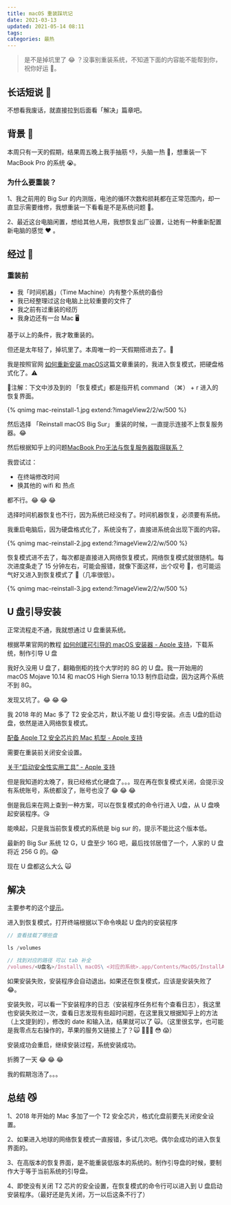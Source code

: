```yaml
---
title: macOS 重装踩坑记
date: 2021-03-13
updated: 2021-05-14 08:11
tags: 
categories: 最热
---
```


> 是不是掉坑里了 😂 ？没事别重装系统，不知道下面的内容能不能帮到你，祝你好运 🎉。

## 长话短说 🚀

不想看我废话，就直接拉到后面看「解决」篇章吧。

## 背景 🚦

本周只有一天的假期，结果周五晚上我手抽筋 👎，头脑一热 🤯，想重装一下 MacBook Pro 的系统 😭。

### 为什么要重装？ 

1、我之前用的 Big Sur 的内测版，电池的循环次数和损耗都在正常范围内，却一直显示需要维修，我想重装一下看看是不是系统问题 🔋。

2、最近这台电脑闲置，想给其他人用，我想恢复出厂设置，让她有一种重新配置新电脑的感觉 ❤️ 。

## 经过 🚜

### 重装前

* 我「时间机器」（Time Machine）内有整个系统的备份
* 我已经整理过这台电脑上比较重要的文件了
* 我之前有过重装的经历
* 我身边还有一台 Mac 🖥

基于以上的条件，我才敢重装的。

但还是太年轻了，掉坑里了。本周唯一的一天假期搭进去了。🐙

我是按照官网 [如何重新安装 macOS](https://support.apple.com/zh-cn/HT204904)这篇文章重装的，我进入恢复模式，把硬盘格式化了。⚠️

🚦注解：下文中涉及到的 「恢复模式」都是指开机 command （⌘） + r 进入的恢复界面。

{% qnimg mac-reinstall-1.jpg extend:?imageView2/2/w/500 %}

然后选择 「Reinstall macOS Big Sur」 重装的时候，一直提示连接不上恢复服务器。😂

然后根据知乎上的问题[MacBook Pro无法与恢复服务器取得联系？](https://www.zhihu.com/question/282626105)

我尝试过：
* 在终端修改时间
* 换其他的 wifi 和 热点

都不行。😂 😂 😂

选择时间机器恢复也不行，因为系统已经没有了。时间机器恢复，必须要有系统。

我重启电脑后，因为硬盘格式化了，系统没有了，直接进系统会出现下面的内容。

{% qnimg mac-reinstall-2.jpg extend:?imageView2/2/w/500 %}

恢复模式进不去了，每次都是直接进入网络恢复模式，网络恢复模式就很随机。每次进度条走了 15 分钟左右，可能会报错，就像下面这样，出个叹号 👻，也可能运气好又进入到恢复模式了 🤩（几率很低）。

{% qnimg mac-reinstall-3.jpg extend:?imageView2/2/w/500 %}

## U 盘引导安装
正常流程走不通，我就想通过 U 盘重装系统。

根据苹果官网的教程 [如何创建可引导的 macOS 安装器 - Apple 支持](https://support.apple.com/zh-cn/HT201372)，下载系统，制作引导 U 盘

我好久没用 U 盘了，翻箱倒柜的找个大学时的 8G 的 U 盘。我一开始用的 macOS Mojave 10.14 和 macOS High Sierra 10.13 制作启动盘，因为这两个系统不到 8G。

发现又坑了。😂 😂 😂

我 2018 年的 Mac 多了 T2 安全芯片，默认不能 U 盘引导安装。点击 U盘的启动盘，依然是进入网络恢复模式。

[配备 Apple T2 安全芯片的 Mac 机型 - Apple 支持](https://support.apple.com/zh-cn/HT208862)

需要在重装前关闭安全设置。

[关于“启动安全性实用工具” - Apple 支持](https://support.apple.com/zh-cn/HT208198)

但是我知道的太晚了，我已经格式化硬盘了。。。现在再在恢复模式关闭，会提示没有系统账号，系统都没了，账号也没了 😂 😂 😂

倒是我后来在网上查到一种方案，可以在恢复模式的命令行进入 U盘，从 U 盘唤起安装程序。😘

能唤起，只是我当前恢复模式的系统是 big sur 的，提示不能比这个版本低。

最新的 Big Sur 系统 12 G，U 盘至少 16G 吧，最后找邻居借了一个，人家的 U 盘将近 256 G 的。😱

现在 U 盘都这么大么 🙀

## 解决

主要参考的这个[提示](https://apple.stackexchange.com/a/398527)。

进入到恢复模式，打开终端根据以下命令唤起 U 盘内的安装程序

```js
// 查看挂载了哪些盘

ls /volumes

// 找到对应的路径 可以 tab 补全 
/volumes/<U盘名>/Install\ macOS\ <对应的系统>.app/Contents/MacOS/InstallAssistant
```

如果安装失败，安装程序会自动退出。如果还在恢复模式，应该是安装失败了😂。

安装失败，可以看一下安装程序的日志（安装程序任务栏有个查看日志），我这里也安装失败过一次，查看日志发现有些超时问题，在这里我又根据知乎上的方法（上文提到的），修改的 date 和输入法，结果就可以了 🙀。（这里很玄学，也可能是我零点左右操作的，苹果的服务又链接上了？🙀 🙆🏻‍♂️ 😳 😱）


安装成功会重启，继续安装过程，系统安装成功。

折腾了一天 😂 😂 😂

我的假期泡汤了。。。

## 总结 😼
1、2018 年开始的 Mac 多加了一个 T2 安全芯片，格式化盘前要先关闭安全设置。

2、如果进入地球的网络恢复模式一直报错，多试几次吧。偶尔会成功的进入恢复界面的。

3、在高版本的恢复界面，是不能重装低版本的系统的。制作引导盘的时候，要制作大于等于当前系统的引导盘。

4、即使没有关闭 T2 芯片的安全设置，在恢复模式的命令行可以进入到 U 盘启动安装程序。（最好还是先关闭，万一以后这条不行了）
